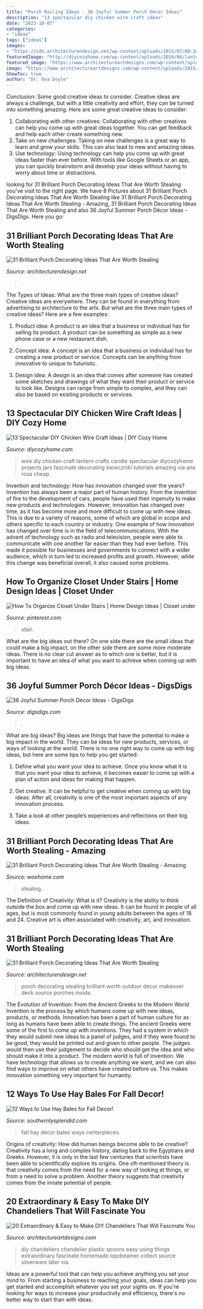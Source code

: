 ```yaml
---
title: "Porch Railing Ideas - 36 Joyful Summer Porch Décor Ideas"
description: "13 spectacular diy chicken wire craft ideas"
date: "2023-10-07"
categories:
- "ideas"
tags: ["ideas"]
images:
- "https://cdn.architecturendesign.net/wp-content/uploads/2015/07/AD-Small-Porch-Ideas-26.jpg"
featuredImage: "http://diycozyhome.com/wp-content/uploads/2016/06/lantern-3.jpg"
featured_image: "https://www.architectureartdesigns.com/wp-content/uploads/2015/01/830-630x839.jpg"
image: "https://www.architectureartdesigns.com/wp-content/uploads/2015/01/830-630x839.jpg"
ShowToc: true
author: "Dr. Ova Doyle"
---
```



Conclusion: Some good creative ideas to consider.
Creative ideas are always a challenge, but with a little creativity and effort, they can be turned into something amazing. Here are some great creative ideas to consider: 
1. Collaborating with other creatives: Collaborating with other creatives can help you come up with great ideas together. You can get feedback and help each other create something new. 
2. Take on new challenges: Taking on new challenges is a great way to learn and grow your skills. This can also lead to new and amazing ideas. 
3. Use technology: Using technology can help you come up with great ideas faster than ever before. With tools like Google Sheets or an app, you can quickly brainstorm and develop your ideas without having to worry about time or distractions.

	

		
looking for 31 Brilliant Porch Decorating Ideas That Are Worth Stealing you've visit to the right page. We have 8 Pictures about 31 Brilliant Porch Decorating Ideas That Are Worth Stealing like 31 Brilliant Porch Decorating Ideas That Are Worth Stealing - Amazing, 31 Brilliant Porch Decorating Ideas That Are Worth Stealing and also 36 Joyful Summer Porch Décor Ideas - DigsDigs. Here you go:
		
    
## 31 Brilliant Porch Decorating Ideas That Are Worth Stealing

<img loading=lazy src="https://cdn.architecturendesign.net/wp-content/uploads/2015/07/AD-Small-Porch-Ideas-26.jpg" onerror="this.onerror=null;this.src='https://tse1.mm.bing.net/th?id=OIP.gQcHXMzFM1Es1dThN5g-VgHaJ4&amp;pid=15.1';" alt="31 Brilliant Porch Decorating Ideas That Are Worth Stealing">

_Source: architecturendesign.net_

>. 

	

The Types of Ideas: What are the three main types of creative ideas?
Creative ideas are everywhere. They can be found in everything from advertising to architecture to the arts. But what are the three main types of creative ideas? Here are a few examples:
1. Product idea: A product is an idea that a business or individual has for selling its product. A product can be something as simple as a new phone case or a new restaurant dish.

2. Concept idea: A concept is an idea that a business or individual has for creating a new product or service. Concepts can be anything from innovative to unique to futuristic.

3. Design idea: A design is an idea that comes after someone has created some sketches and drawings of what they want their product or service to look like. Designs can range from simple to complex, and they can also be based on existing products or services.

    
## 13 Spectacular DIY Chicken Wire Craft Ideas | DIY Cozy Home

<img loading=lazy src="http://diycozyhome.com/wp-content/uploads/2016/06/lantern-3.jpg" onerror="this.onerror=null;this.src='https://tse3.mm.bing.net/th?id=OIP.ilGoiL352Gl_isL8dvDhUQHaKe&amp;pid=15.1';" alt="13 Spectacular DIY Chicken Wire Craft Ideas | DIY Cozy Home">

_Source: diycozyhome.com_

>wire diy chicken craft lantern crafts candle spectacular diycozyhome projects jars fascinate decorating świeczniki tutorials amazing via ana rosa cheap. 

	

Invention and technology: How has innovation changed over the years?
Invention has always been a major part of human history. From the invention of fire to the development of cars, people have used their ingenuity to make new products and technologies. However, innovation has changed over time, as it has become more and more difficult to come up with new ideas. This is due to a variety of reasons, some of which are global in scope and others specific to each country or industry.
One example of how innovation has changed over time is in the field of telecommunications. With the advent of technology such as radio and television, people were able to communicate with one another far easier than they had ever before. This made it possible for businesses and governments to connect with a wider audience, which in turn led to increased profits and growth. However, while this change was beneficial overall, it also caused some problems.

    
## How To Organize Closet Under Stairs | Home Design Ideas | Closet Under

<img loading=lazy src="https://i.pinimg.com/736x/9b/09/52/9b0952a9a078a8b6f767c0e2dc2aeea6--closet-under-stairs-how-to-organize.jpg" onerror="this.onerror=null;this.src='https://tse1.mm.bing.net/th?id=OIP.DZ8kwFHPE5T_eDceouunEQHaLQ&amp;pid=15.1';" alt="How To Organize Closet Under Stairs | Home Design Ideas | Closet under">

_Source: pinterest.com_

>stair. 

	

What are the big ideas out there?
On one side there are the small ideas that could make a big impact, on the other side there are some more moderate ideas. There is no clear cut answer as to which one is better, but it is important to have an idea of what you want to achieve when coming up with big ideas.

    
## 36 Joyful Summer Porch Décor Ideas - DigsDigs

<img loading=lazy src="https://www.digsdigs.com/photos/joyful-summer-porch-decor-ideas-33.jpg" onerror="this.onerror=null;this.src='https://tse1.mm.bing.net/th?id=OIP.rGztzf3oE1cAK_uHscaOKAHaJ4&amp;pid=15.1';" alt="36 Joyful Summer Porch Décor Ideas - DigsDigs">

_Source: digsdigs.com_

>. 

	

What are big ideas?
Big ideas are things that have the potential to make a big impact in the world. They can be ideas for new products, services, or ways of looking at the world. There is no one right way to come up with big ideas, but here are some tips to help you get started:
1. Define what you want your idea to achieve. Once you know what it is that you want your idea to achieve, it becomes easier to come up with a plan of action and ideas for making that happen.

2. Get creative. It can be helpful to get creative when coming up with big ideas. After all, creativity is one of the most important aspects of any innovation process.

3. Take a look at other people’s experiences and reflections on their big ideas.

    
## 31 Brilliant Porch Decorating Ideas That Are Worth Stealing - Amazing

<img loading=lazy src="https://www.woohome.com/wp-content/uploads/2015/01/small-porch-ideas-woohome-24.jpg" onerror="this.onerror=null;this.src='https://tse2.mm.bing.net/th?id=OIP.TL6GxW9NY5m83qN809rjvgHaLE&amp;pid=15.1';" alt="31 Brilliant Porch Decorating Ideas That Are Worth Stealing - Amazing">

_Source: woohome.com_

>stealing. 

	

The Definition of Creativity: What is it?
Creativity is the ability to think outside the box and come up with new ideas. It can be found in people of all ages, but is most commonly found in young adults between the ages of 18 and 24. Creative art is often associated with creativity, art, and innovation.

    
## 31 Brilliant Porch Decorating Ideas That Are Worth Stealing

<img loading=lazy src="http://cdn.architecturendesign.net/wp-content/uploads/2015/07/AD-Small-Porch-Ideas-18.jpg" onerror="this.onerror=null;this.src='https://tse2.mm.bing.net/th?id=OIP.ThESZzsPTekhO-QxcGw6DwHaJ4&amp;pid=15.1';" alt="31 Brilliant Porch Decorating Ideas That Are Worth Stealing">

_Source: architecturendesign.net_

>porch decorating stealing brilliant worth outdoor decor makeover deck source porches inside. 

	

The Evolution of Invention: From the Ancient Greeks to the Modern World
Invention is the process by which humans come up with new ideas, products, or methods. Innovation has been a part of human culture for as long as humans have been able to create things. The ancient Greeks were some of the first to come up with inventions. They had a system in which they would submit new ideas to a panel of judges, and if they were found to be good, they would be printed out and given to other people. The judges would then use their judgement to decide who should get the idea and who should make it into a product.
The modern world is full of invention. We have technology that allows us to create anything we want, and we can also find ways to improve on what others have created before us. This makes innovation something very important for humanity.

    
## 12 Ways To Use Hay Bales For Fall Decor!

<img loading=lazy src="https://www.southernlysplendid.com/wp-content/uploads/2017/08/hay5.jpg" onerror="this.onerror=null;this.src='https://tse3.mm.bing.net/th?id=OIP.Vmdd0Rj1IoBNTL_Xig7w6gHaLB&amp;pid=15.1';" alt="12 Ways to Use Hay Bales for Fall Decor!">

_Source: southernlysplendid.com_

>fall hay decor bales ways centerpieces. 

	

Origins of creativity: How did human beings become able to be creative?
Creativity has a long and complex history, dating back to the Egyptians and Greeks. However, it is only in the last few centuries that scientists have been able to scientifically explore its origins. One oft-mentioned theory is that creativity comes from the need for a new way of looking at things, or from a need to solve a problem. Another theory suggests that creativity comes from the innate potential of people.

    
## 20 Extraordinary &amp; Easy To Make DIY Chandeliers That Will Fascinate You

<img loading=lazy src="https://www.architectureartdesigns.com/wp-content/uploads/2015/01/830-630x839.jpg" onerror="this.onerror=null;this.src='https://tse4.mm.bing.net/th?id=OIP.AOLX8G6bof41_igJwIvaOwHaJ3&amp;pid=15.1';" alt="20 Extraordinary &amp; Easy to Make DIY Chandeliers That Will Fascinate You">

_Source: architectureartdesigns.com_

>diy chandeliers chandelier plastic spoons easy using things extraordinary fascinate homemade topdreamer collect source silverware later via. 

	

Ideas are a powerful tool that can help you achieve anything you set your mind to. From starting a business to reaching your goals, ideas can help you get started and accomplish whatever you set your sights on. If you're looking for ways to increase your productivity and efficiency, there's no better way to start than with ideas.

